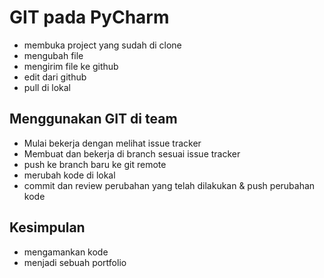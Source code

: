 # GIT pada PyCharm
- membuka project yang sudah di clone
- mengubah file
- mengirim file ke github
- edit dari github
- pull di lokal

## Menggunakan GIT di team
- Mulai bekerja dengan melihat issue tracker
- Membuat dan bekerja di branch sesuai issue tracker
- push ke branch baru ke git remote
- merubah kode di lokal
- commit dan review perubahan yang telah dilakukan & push perubahan kode

## Kesimpulan
- mengamankan kode
- menjadi sebuah portfolio
